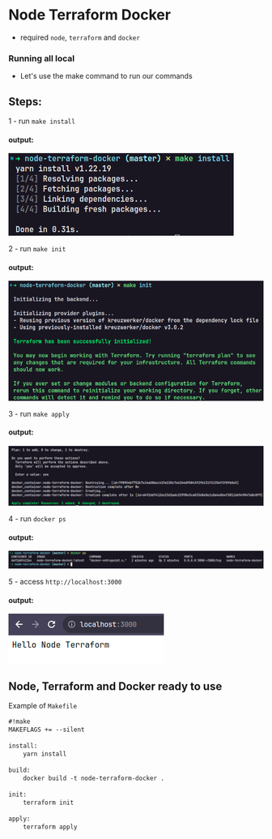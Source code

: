 # Node Terraform Docker

- required `node`, `terraform` and `docker`

### Running all local

- Let's use the make command to run our commands

## Steps:

1 - run `make install`

#### output:

<img src="imgs/make-install.png"/>

2 - run `make init`

#### output:

<img src="imgs/make-init.png"/>

3 - run `make apply`

#### output:

<img src="imgs/make-apply.png"/>

4 - run `docker ps`

#### output:

<img src="imgs/docker-ps.png"/>

5 - access `http://localhost:3000`

#### output:

<img src="imgs/hello-node-terraform.png"/>

## Node, Terraform and Docker ready to use

Example of `Makefile`

```make
#!make
MAKEFLAGS += --silent

install:
	yarn install

build:
	docker build -t node-terraform-docker .

init:
	terraform init

apply:
	terraform apply
```
